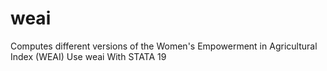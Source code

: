 # weai
Computes different versions of the Women's Empowerment in Agricultural Index (WEAI) Use weai With STATA 19
